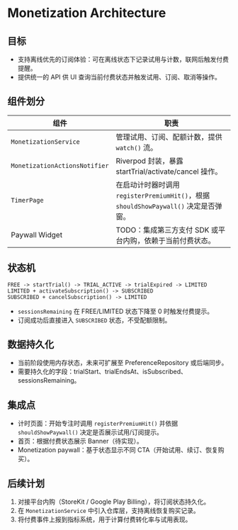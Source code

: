 # Monetization Architecture

## 目标
- 支持离线优先的订阅体验：可在离线状态下记录试用与计数，联网后触发付费提醒。
- 提供统一的 API 供 UI 查询当前付费状态并触发试用、订阅、取消等操作。

## 组件划分
| 组件 | 职责 |
| --- | --- |
| `MonetizationService` | 管理试用、订阅、配额计数，提供 `watch()` 流。 |
| `MonetizationActionsNotifier` | Riverpod 封装，暴露 startTrial/activate/cancel 操作。 |
| `TimerPage` | 在启动计时器时调用 `registerPremiumHit()`，根据 `shouldShowPaywall()` 决定是否弹窗。 |
| Paywall Widget | TODO：集成第三方支付 SDK 或平台内购，依赖于当前付费状态。 |

## 状态机
```
FREE -> startTrial() -> TRIAL_ACTIVE -> trialExpired -> LIMITED
LIMITED + activateSubscription() -> SUBSCRIBED
SUBSCRIBED + cancelSubscription() -> LIMITED
```

- `sessionsRemaining` 在 FREE/LIMITED 状态下降至 0 时触发付费提示。
- 订阅成功后直接进入 `SUBSCRIBED` 状态，不受配额限制。

## 数据持久化
- 当前阶段使用内存状态，未来可扩展至 PreferenceRepository 或后端同步。
- 需要持久化的字段：trialStart、trialEndsAt、isSubscribed、sessionsRemaining。

## 集成点
- 计时页面：开始专注时调用 `registerPremiumHit()` 并依据 `shouldShowPaywall()` 决定是否展示试用/订阅提示。
- 首页：根据付费状态展示 Banner（待实现）。
- Monetization paywall：基于状态显示不同 CTA（开始试用、续订、恢复购买）。

## 后续计划
1. 对接平台内购（StoreKit / Google Play Billing），将订阅状态持久化。
2. 在 `MonetizationService` 中引入仓库层，支持离线恢复购买记录。
3. 将付费事件上报到指标系统，用于计算付费转化率与试用表现。
